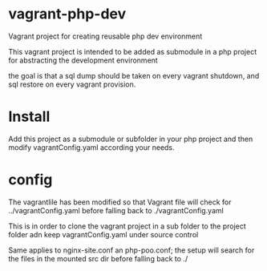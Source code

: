 # vagrant-php-dev

Vagrant project for creating reusable php dev environment

This vagrant project is intended to be added as submodule in a php project for abstracting the development environment

the goal is that a sql dump should be taken on every vagrant shutdown, 
and sql restore on every vagrant provision.

# Install
Add this project as a submodule or subfolder in your php project and then modify vagrantConfig.yaml according your needs.

# config
The vagrantlile has been modified so that Vagrant file will check for ../vagrantConfig.yaml before 
falling back to ./vagrantConfig.yaml 

This is in order to clone the vagrant project in a sub folder to the project folder adn keep vagrantConfig.yaml 
under source control

Same applies to nginx-site.conf an php-poo.conf; the setup will search for the files in the mounted src dir before 
falling back to ./   